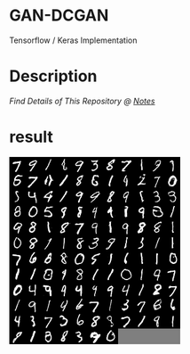 # GAN-DCGAN
Tensorflow / Keras Implementation
# Description
*Find Details of This Repository @ [Notes](https://github.com/UCanCallMeJia/GAN-DCGAN/blob/master/2019-11-20-GAN.pdf)*
# result
![result](https://github.com/UCanCallMeJia/GAN-DCGAN/blob/master/results/299_.png)
